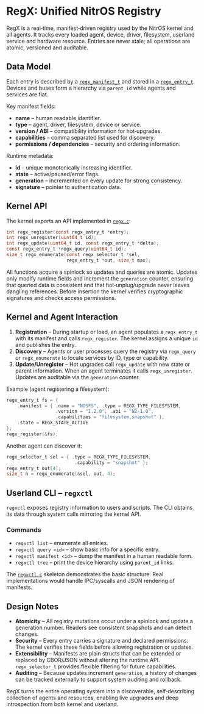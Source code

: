 # RegX: Unified NitrOS Registry

RegX is a real‑time, manifest‑driven registry used by the NitrOS kernel and all
agents.  It tracks every loaded agent, device, driver, filesystem, userland
service and hardware resource.  Entries are never stale; all operations are
atomic, versioned and auditable.

## Data Model

Each entry is described by a [`regx_manifest_t`](../include/regx.h) and stored in
a [`regx_entry_t`](../include/regx.h).  Devices and buses form a hierarchy via
`parent_id` while agents and services are flat.

Key manifest fields:

- **name** – human readable identifier.
- **type** – agent, driver, filesystem, device or service.
- **version / ABI** – compatibility information for hot‑upgrades.
- **capabilities** – comma separated list used for discovery.
- **permissions / dependencies** – security and ordering information.

Runtime metadata:

- **id** – unique monotonically increasing identifier.
- **state** – active/paused/error flags.
- **generation** – incremented on every update for strong consistency.
- **signature** – pointer to authentication data.

## Kernel API

The kernel exports an API implemented in [`regx.c`](../kernel/regx.c):

```c
int regx_register(const regx_entry_t *entry);
int regx_unregister(uint64_t id);
int regx_update(uint64_t id, const regx_entry_t *delta);
const regx_entry_t *regx_query(uint64_t id);
size_t regx_enumerate(const regx_selector_t *sel,
                      regx_entry_t *out, size_t max);
```

All functions acquire a spinlock so updates and queries are atomic.  Updates only
modify runtime fields and increment the `generation` counter, ensuring that
queried data is consistent and that hot‑unplug/upgrade never leaves dangling
references.  Before insertion the kernel verifies cryptographic signatures and
checks access permissions.

## Kernel and Agent Interaction

1. **Registration** – During startup or load, an agent populates a
   `regx_entry_t` with its manifest and calls `regx_register`.  The kernel
   assigns a unique `id` and publishes the entry.
2. **Discovery** – Agents or user processes query the registry via
   `regx_query` or `regx_enumerate` to locate services by ID, type or
   capability.
3. **Update/Unregister** – Hot upgrades call `regx_update` with new state or
   parent information.  When an agent terminates it calls `regx_unregister`.
   Updates are auditable via the `generation` counter.

Example (agent registering a filesystem):
```c
regx_entry_t fs = {
    .manifest = { .name = "NOSFS", .type = REGX_TYPE_FILESYSTEM,
                  .version = "1.2.0", .abi = "N2-1.0",
                  .capabilities = "filesystem,snapshot" },
    .state = REGX_STATE_ACTIVE
};
regx_register(&fs);
```

Another agent can discover it:
```c
regx_selector_t sel = { .type = REGX_TYPE_FILESYSTEM,
                         .capability = "snapshot" };
regx_entry_t out[4];
size_t n = regx_enumerate(&sel, out, 4);
```


## Userland CLI – `regxctl`

`regxctl` exposes registry information to users and scripts.  The CLI obtains
its data through system calls mirroring the kernel API.

### Commands

- `regxctl list` – enumerate all entries.
- `regxctl query <id>` – show basic info for a specific entry.
- `regxctl manifest <id>` – dump the manifest in a human readable form.
- `regxctl tree` – print the device hierarchy using `parent_id` links.

The [`regxctl.c`](../user/agents/regxctl/regxctl.c) skeleton demonstrates the
basic structure.  Real implementations would handle IPC/syscalls and JSON
rendering of manifests.

## Design Notes

* **Atomicity** – All registry mutations occur under a spinlock and update a
  generation number.  Readers see consistent snapshots and can detect changes.
* **Security** – Every entry carries a signature and declared permissions.  The
  kernel verifies these fields before allowing registration or updates.
* **Extensibility** – Manifests are plain structs that can be extended or
  replaced by CBOR/JSON without altering the runtime API.  `regx_selector_t`
  provides flexible filtering for future capabilities.
* **Auditing** – Because updates increment `generation`, a history of changes can
  be tracked externally to support system auditing and rollback.

RegX turns the entire operating system into a discoverable, self‑describing
collection of agents and resources, enabling live upgrades and deep introspection
from both kernel and userland.
